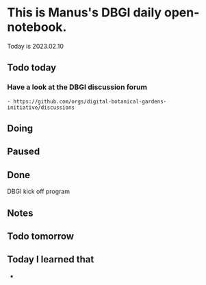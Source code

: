 

# This is Manus's DBGI daily open-notebook.

Today is 2023.02.10

## Todo today

### Have a look at the DBGI discussion forum
    - https://github.com/orgs/digital-botanical-gardens-initiative/discussions
###
###

## Doing

## Paused

## Done
 DBGI kick off program
## Notes

## Todo tomorrow

###
###
###


## Today I learned that

-